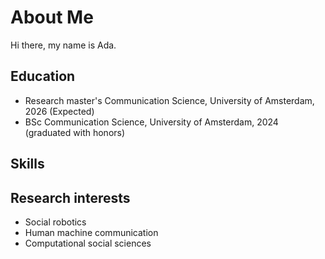 # About Me
Hi there, my name is Ada.

## Education
* Research master's Communication Science, University of Amsterdam, 2026 (Expected)
* BSc Communication Science, University of Amsterdam, 2024 (graduated with honors)

## Skills

## Research interests
* Social robotics
* Human machine communication
* Computational social sciences
